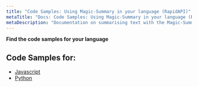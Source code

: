 ```yaml
---
title: "Code Samples: Using Magic-Summary in your language (RapidAPI)"
metaTitle: "Docs: Code Samples: Using Magic-Summary in your language (RapidAPI)"
metaDescription: "Documentation on summarising text with the Magic-Summary AI model delivered via RapidAPI. List of Code Samples"
---
```



**Find the code samples for your language**

## Code Samples for: 

- [Javascript](./javascript)
- [Python](./python) 